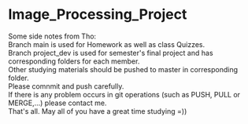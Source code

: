 # Image_Processing_Project   
Some side notes from Tho:  
Branch main is used for Homework as well as class Quizzes.  
Branch project_dev is used for semester's final project and has corresponding folders for each member.  
Other studying materials should be pushed to master in corresponding folder.  
Please comnmit and push carefully.  
If there is any problem occurs in git operations (such as PUSH, PULL or MERGE,...) please contact me.  
That's all. May all of you have a great time studying =))  
